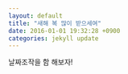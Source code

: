 ```yaml
---
layout: default
title: "새해 복 많이 받으세여"
date: 2016-01-01 19:32:28 +0900
categories: jekyll update
---
```


날짜조작을 함 해보자!
